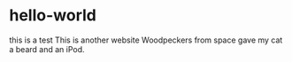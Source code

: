 # hello-world
this is a test
This is another website
Woodpeckers from space gave my cat a beard and an iPod.
